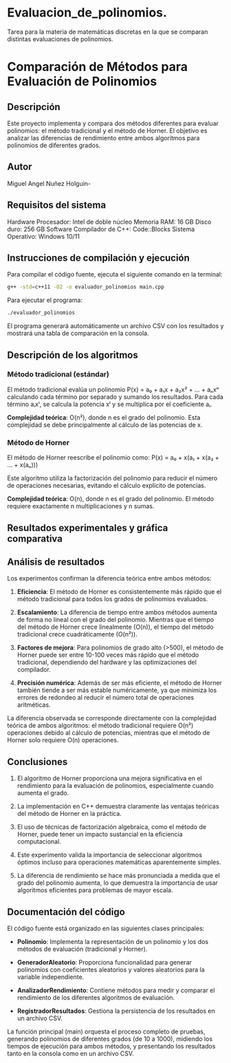 # Evaluacion_de_polinomios.
Tarea para la materia de matemáticas discretas en la que se comparan distintas evaluaciones de polinomios.
# Comparación de Métodos para Evaluación de Polinomios

## Descripción
Este proyecto implementa y compara dos métodos diferentes para evaluar polinomios: el método tradicional y el método de Horner. El objetivo es analizar las diferencias de rendimiento entre ambos algoritmos para polinomios de diferentes grados.

## Autor
Miguel Angel Nuñez Holguin-

## Requisitos del sistema
Hardware
Procesador: Intel de doble núcleo
Memoria RAM: 16 GB
Disco duro: 256 GB
Software
Compilador de C++:
Code::Blocks
Sistema Operativo:
Windows 10/11

## Instrucciones de compilación y ejecución
Para compilar el código fuente, ejecuta el siguiente comando en la terminal:
```bash
g++ -std=c++11 -O2 -o evaluador_polinomios main.cpp
```

Para ejecutar el programa:
```bash
./evaluador_polinomios
```

El programa generará automáticamente un archivo CSV con los resultados y mostrará una tabla de comparación en la consola.

## Descripción de los algoritmos

### Método tradicional (estándar)
El método tradicional evalúa un polinomio P(x) = a₀ + a₁x + a₂x² + ... + aₙxⁿ calculando cada término por separado y sumando los resultados. Para cada término aᵢxⁱ, se calcula la potencia xⁱ y se multiplica por el coeficiente aᵢ.

**Complejidad teórica**: O(n²), donde n es el grado del polinomio. Esta complejidad se debe principalmente al cálculo de las potencias de x.

### Método de Horner
El método de Horner reescribe el polinomio como:
P(x) = a₀ + x(a₁ + x(a₂ + ... + x(aₙ)))

Este algoritmo utiliza la factorización del polinomio para reducir el número de operaciones necesarias, evitando el cálculo explícito de potencias.

**Complejidad teórica**: O(n), donde n es el grado del polinomio. El método requiere exactamente n multiplicaciones y n sumas.

## Resultados experimentales y gráfica comparativa

## Análisis de resultados
Los experimentos confirman la diferencia teórica entre ambos métodos:

1. **Eficiencia**: El método de Horner es consistentemente más rápido que el método tradicional para todos los grados de polinomios evaluados.

2. **Escalamiento**: La diferencia de tiempo entre ambos métodos aumenta de forma no lineal con el grado del polinomio. Mientras que el tiempo del método de Horner crece linealmente (O(n)), el tiempo del método tradicional crece cuadráticamente (O(n²)).

3. **Factores de mejora**: Para polinomios de grado alto (>500), el método de Horner puede ser entre 10-100 veces más rápido que el método tradicional, dependiendo del hardware y las optimizaciones del compilador.

4. **Precisión numérica**: Además de ser más eficiente, el método de Horner también tiende a ser más estable numéricamente, ya que minimiza los errores de redondeo al reducir el número total de operaciones aritméticas.

La diferencia observada se corresponde directamente con la complejidad teórica de ambos algoritmos: el método tradicional requiere O(n²) operaciones debido al cálculo de potencias, mientras que el método de Horner solo requiere O(n) operaciones.

## Conclusiones
1. El algoritmo de Horner proporciona una mejora significativa en el rendimiento para la evaluación de polinomios, especialmente cuando aumenta el grado.

2. La implementación en C++ demuestra claramente las ventajas teóricas del método de Horner en la práctica.

3. El uso de técnicas de factorización algebraica, como el método de Horner, puede tener un impacto sustancial en la eficiencia computacional.

4. Este experimento valida la importancia de seleccionar algoritmos óptimos incluso para operaciones matemáticas aparentemente simples.

5. La diferencia de rendimiento se hace más pronunciada a medida que el grado del polinomio aumenta, lo que demuestra la importancia de usar algoritmos eficientes para problemas de mayor escala.

## Documentación del código

El código fuente está organizado en las siguientes clases principales:

- **Polinomio**: Implementa la representación de un polinomio y los dos métodos de evaluación (tradicional y Horner).

- **GeneradorAleatorio**: Proporciona funcionalidad para generar polinomios con coeficientes aleatorios y valores aleatorios para la variable independiente.

- **AnalizadorRendimiento**: Contiene métodos para medir y comparar el rendimiento de los diferentes algoritmos de evaluación.

- **RegistradorResultados**: Gestiona la persistencia de los resultados en un archivo CSV.

La función principal (main) orquesta el proceso completo de pruebas, generando polinomios de diferentes grados (de 10 a 1000), midiendo los tiempos de ejecución para ambos métodos, y presentando los resultados tanto en la consola como en un archivo CSV.
